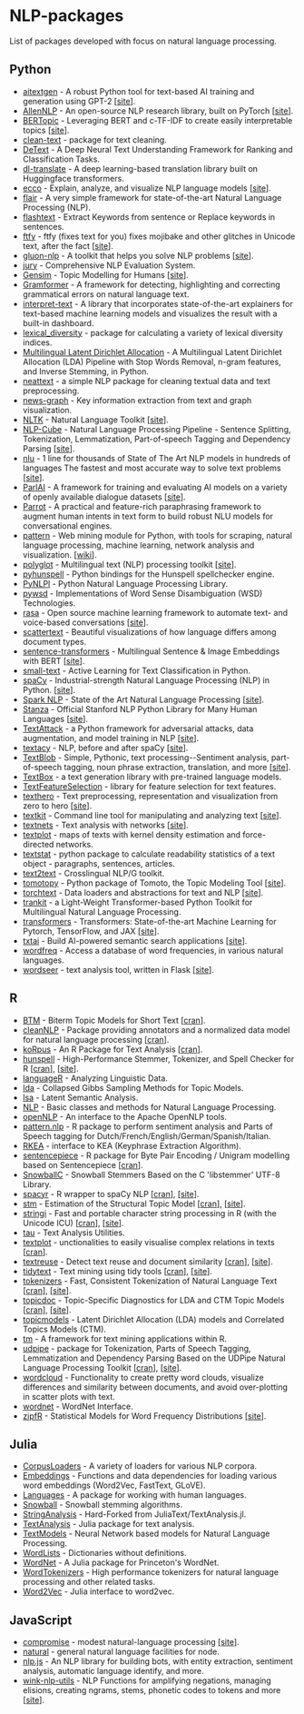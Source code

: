 # NLP-packages
List of packages developed with focus on natural language processing. 

## Python

- [aitextgen](https://github.com/minimaxir/aitextgen) - A robust Python tool for text-based AI training and generation using GPT-2 [[site](https://docs.aitextgen.io/)]. 
- [AllenNLP](https://github.com/allenai/allennlp) - An open-source NLP research library, built on PyTorch [[site](https://allenai.org/allennlp)]. 
- [BERTopic](https://github.com/MaartenGr/BERTopic) - Leveraging BERT and c-TF-IDF to create easily interpretable topics [[site](https://maartengr.github.io/BERTopic/)].
- [clean-text](https://github.com/jfilter/clean-text) - package for text cleaning.
- [DeText](https://github.com/linkedin/detext) - A Deep Neural Text Understanding Framework for Ranking and Classification Tasks.
- [dl-translate](https://github.com/xhluca/dl-translate) - A deep learning-based translation library built on Huggingface transformers.
- [ecco](https://github.com/jalammar/ecco) - Explain, analyze, and visualize NLP language models [[site](https://ecco.readthedocs.io/en/main/)]. 
- [flair](https://github.com/flairNLP/flair) - A very simple framework for state-of-the-art Natural Language Processing (NLP).
- [flashtext](https://github.com/vi3k6i5/flashtext) - Extract Keywords from sentence or Replace keywords in sentences. 
- [ftfy](https://github.com/rspeer/python-ftfy) - ftfy (fixes text for you) fixes mojibake and other glitches in Unicode text, after the fact [[site](https://ftfy.readthedocs.io/en/latest/)]. 
- [gluon-nlp](https://github.com/dmlc/gluon-nlp) - A toolkit that helps you solve NLP problems [[site](https://nlp.gluon.ai/)].
- [jury](https://github.com/obss/jury) - Comprehensive NLP Evaluation System.
- [Gensim](https://github.com/RaRe-Technologies/gensim) - Topic Modelling for Humans [[site](https://radimrehurek.com/gensim)].
- [Gramformer](https://github.com/PrithivirajDamodaran/Gramformer) - A framework for detecting, highlighting and correcting grammatical errors on natural language text.
- [interpret-text](https://github.com/interpretml/interpret-text) - A library that incorporates state-of-the-art explainers for text-based machine learning models and visualizes the result with a built-in dashboard.
- [lexical_diversity](https://github.com/kristopherkyle/lexical_diversity) - package for calculating a variety of lexical diversity indices.
- [Multilingual Latent Dirichlet Allocation](https://github.com/ArtificiAI/Multilingual-Latent-Dirichlet-Allocation-LDA) - A Multilingual Latent Dirichlet Allocation (LDA) Pipeline with Stop Words Removal, n-gram features, and Inverse Stemming, in Python.
- [neattext](https://github.com/Jcharis/neattext) - a simple NLP package for cleaning textual data and text preprocessing.
- [news-graph](https://github.com/BrambleXu/news-graph) - Key information extraction from text and graph visualization.
- [NLTK](https://github.com/nltk/nltk) - Natural Language Toolkit [[site](https://www.nltk.org/)].
- [NLP-Cube](https://github.com/adobe/NLP-Cube) - Natural Language Processing Pipeline - Sentence Splitting, Tokenization, Lemmatization, Part-of-speech Tagging and Dependency Parsing [[site](https://opensource.adobe.com/NLP-Cube/index.html)].
- [nlu](https://github.com/JohnSnowLabs/nlu) - 1 line for thousands of State of The Art NLP models in hundreds of languages The fastest and most accurate way to solve text problems [[site](https://nlu.johnsnowlabs.com/)]. 
- [ParlAI](https://github.com/facebookresearch/ParlAI) - A framework for training and evaluating AI models on a variety of openly available dialogue datasets [[site](https://parl.ai/)].
- [Parrot](https://github.com/PrithivirajDamodaran/Parrot_Paraphraser) - A practical and feature-rich paraphrasing framework to augment human intents in text form to build robust NLU models for conversational engines. 
- [pattern](https://github.com/clips/pattern) - Web mining module for Python, with tools for scraping, natural language processing, machine learning, network analysis and visualization. [[wiki](https://github.com/clips/pattern/wiki)].
- [polyglot](https://github.com/aboSamoor/polyglot) - Multilingual text (NLP) processing toolkit [[site](https://polyglot.readthedocs.io/en/latest/)].
- [pyhunspell](https://github.com/pyhunspell/pyhunspell) - Python bindings for the Hunspell spellchecker engine.
- [PyNLPl](https://github.com/proycon/pynlpl) - Python Natural Language Processing Library.
- [pywsd](https://github.com/alvations/pywsd) - Implementations of Word Sense Disambiguation (WSD) Technologies. 
- [rasa](https://github.com/RasaHQ/rasa) - Open source machine learning framework to automate text- and voice-based conversations [[site](https://rasa.com/docs/rasa/)].
- [scattertext](https://github.com/JasonKessler/scattertext) - Beautiful visualizations of how language differs among document types. 
- [sentence-transformers](https://github.com/UKPLab/sentence-transformers) - Multilingual Sentence & Image Embeddings with BERT [[site](https://www.sbert.net/)].
- [small-text](https://github.com/webis-de/small-text) - Active Learning for Text Classification in Python.
- [spaCy](https://github.com/explosion/spaCy) - Industrial-strength Natural Language Processing (NLP) in Python. [[site](https://spacy.io/)].
- [Spark NLP](https://github.com/JohnSnowLabs/spark-nlp) - State of the Art Natural Language Processing [[site](https://nlp.johnsnowlabs.com/)].
- [Stanza](https://github.com/stanfordnlp/stanza) - Official Stanford NLP Python Library for Many Human Languages [[site](https://stanfordnlp.github.io/stanza/)].
- [TextAttack](https://github.com/QData/TextAttack) - a Python framework for adversarial attacks, data augmentation, and model training in NLP [[site](https://textattack.readthedocs.io/en/master/)].
- [textacy](https://github.com/chartbeat-labs/textacy) - NLP, before and after spaCy [[site](https://textacy.readthedocs.io/en/latest/)].
- [TextBlob](https://github.com/sloria/TextBlob) - Simple, Pythonic, text processing--Sentiment analysis, part-of-speech tagging, noun phrase extraction, translation, and more [[site](https://textblob.readthedocs.io/en/dev/)]. 
- [TextBox](https://github.com/RUCAIBox/TextBox) - a text generation library with pre-trained language models.
- [TextFeatureSelection](https://github.com/StatguyUser/TextFeatureSelection) - library for feature selection for text features.
- [texthero](https://github.com/jbesomi/texthero) - Text preprocessing, representation and visualization from zero to hero [[site](https://texthero.org/)].
- [textkit](https://github.com/learntextvis/textkit) - Command line tool for manipulating and analyzing text [[site](http://learntextvis.github.io/textkit/)].
- [textnets](https://github.com/jboynyc/textnets) - Text analysis with networks [[site](https://textnets.readthedocs.io/en/stable/)]. 
- [textplot](https://github.com/davidmcclure/textplot) - maps of texts with kernel density estimation and force-directed networks. 
- [textstat](https://github.com/textstat/textstat) - python package to calculate readability statistics of a text object - paragraphs, sentences, articles. 
- [text2text](https://github.com/artitw/text2text) - Crosslingual NLP/G toolkit.
- [tomotopy](https://github.com/bab2min/tomotopy) - Python package of Tomoto, the Topic Modeling Tool [[site](https://bab2min.github.io/tomotopy/)].
- [torchtext](https://github.com/pytorch/text) - Data loaders and abstractions for text and NLP [[site](https://pytorch.org/text)].
- [trankit](https://github.com/nlp-uoregon/trankit) - a Light-Weight Transformer-based Python Toolkit for Multilingual Natural Language Processing.
- [transformers](https://github.com/huggingface/transformers) - Transformers: State-of-the-art Machine Learning for Pytorch, TensorFlow, and JAX [[site](https://huggingface.co/docs/transformers/index)]. 
- [txtai](https://github.com/neuml/txtai) - Build AI-powered semantic search applications [[site](https://neuml.github.io/txtai/)].
- [wordfreq](https://github.com/rspeer/wordfreq) - Access a database of word frequencies, in various natural languages. 
- [wordseer](https://github.com/Wordseer/wordseer) - text analysis tool, written in Flask [[site](https://wordseer.berkeley.edu/)].

## R

- [BTM](https://github.com/bnosac/BTM) - Biterm Topic Models for Short Text [[cran](https://cran.r-project.org/web/packages/BTM/index.html)].
- [cleanNLP](https://github.com/statsmaths/cleanNLP) - Package providing annotators and a normalized data model for natural language processing [[cran](https://cran.r-project.org/web/packages/cleanNLP/index.html)].
- [koRpus](https://github.com/unDocUMeantIt/koRpus) - An R Package for Text Analysis [[cran](https://cran.r-project.org/web/packages/koRpus/index.html)].
- [hunspell](https://github.com/ropensci/hunspell) - High-Performance Stemmer, Tokenizer, and Spell Checker for R [[cran](https://cran.r-project.org/web/packages/hunspell/index.html)], [[site](https://docs.ropensci.org/hunspell/)].
- [languageR](https://cran.r-project.org/web/packages/languageR/index.html) - Analyzing Linguistic Data.
- [lda](https://cran.r-project.org/web/packages/lda/index.html) - Collapsed Gibbs Sampling Methods for Topic Models.
- [lsa](https://cran.r-project.org/web/packages/lsa/index.html) - Latent Semantic Analysis.
- [NLP](https://cran.r-project.org/web/packages/NLP/index.html) - Basic classes and methods for Natural Language Processing.
- [openNLP](https://cran.r-project.org/web/packages/openNLP/index.html) - An interface to the Apache OpenNLP tools.
- [pattern.nlp](https://github.com/bnosac/pattern.nlp) - R package to perform sentiment analysis and Parts of Speech tagging for Dutch/French/English/German/Spanish/Italian.
- [RKEA](https://cran.r-project.org/web/packages/RKEA/index.html) - interface to KEA (Keyphrase Extraction Algorithm).
- [sentencepiece](https://github.com/bnosac/sentencepiece) - R package for Byte Pair Encoding / Unigram modelling based on Sentencepiece [[cran](https://cran.r-project.org/web/packages/sentencepiece/index.html)].
- [SnowballC](https://cran.r-project.org/web/packages/SnowballC/index.html) - Snowball Stemmers Based on the C 'libstemmer' UTF-8 Library.
- [spacyr](https://github.com/quanteda/spacyr) - R wrapper to spaCy NLP [[cran](https://cran.r-project.org/web/packages/spacyr/index.html)], [[site](http://spacyr.quanteda.io/)].
- [stm](https://github.com/bstewart/stm) - Estimation of the Structural Topic Model [[cran](https://cran.r-project.org/web/packages/stm/index.html)], [[site](http://www.structuraltopicmodel.com/)].
- [stringi](https://github.com/gagolews/stringi) - Fast and portable character string processing in R (with the Unicode ICU) [[cran](https://cran.r-project.org/web/packages/stringi/index.html)], [[site](https://stringi.gagolewski.com/)].
- [tau](https://cran.r-project.org/web/packages/tau/index.html) - Text Analysis Utilities.
- [textplot](https://github.com/bnosac/textplot) - unctionalities to easily visualise complex relations in texts [[cran](https://cran.r-project.org/web/packages/textplot/index.html)].
- [textreuse](https://github.com/ropensci/textreuse) - Detect text reuse and document similarity [[cran](https://cran.r-project.org/web/packages/textreuse/index.html)], [[site](https://docs.ropensci.org/textreuse/)].
- [tidytext](https://github.com/juliasilge/tidytext) - Text mining using tidy tools [[cran](https://cran.r-project.org/web/packages/tidytext/index.html)], [[site](https://juliasilge.github.io/tidytext/)].
- [tokenizers](https://github.com/ropensci/tokenizers) - Fast, Consistent Tokenization of Natural Language Text [[cran](https://cran.r-project.org/web/packages/tokenizers/index.html)], [[site](https://docs.ropensci.org/tokenizers/)].
- [topicdoc](https://github.com/doug-friedman/topicdoc) - Topic-Specific Diagnostics for LDA and CTM Topic Models [[cran](https://cran.r-project.org/web/packages/topicdoc/index.html)], [[site](https://doug-friedman.github.io/topicdoc/)].
- [topicmodels](https://cran.r-project.org/web/packages/topicmodels/index.html) - Latent Dirichlet Allocation (LDA) models and Correlated Topics Models (CTM).
- [tm](https://cran.r-project.org/web/packages/tm/index.html) - A framework for text mining applications within R.
- [udpipe](https://github.com/bnosac/udpipe) - package for Tokenization, Parts of Speech Tagging, Lemmatization and Dependency Parsing Based on the UDPipe Natural Language Processing Toolkit [[cran](https://cran.r-project.org/web/packages/udpipe/index.html)], [[site](https://bnosac.github.io/udpipe/en/index.html)].
- [wordcloud](https://cran.r-project.org/web/packages/wordcloud/index.html) - Functionality to create pretty word clouds, visualize differences and similarity between documents, and avoid over-plotting in scatter plots with text.
- [wordnet](https://cran.r-project.org/web/packages/wordnet/index.html) - WordNet Interface.
- [zipfR](https://cran.r-project.org/web/packages/zipfR/index.html) - Statistical Models for Word Frequency Distributions [[site](https://zipfr.r-forge.r-project.org/)].

## Julia

- [CorpusLoaders](https://github.com/JuliaText/CorpusLoaders.jl) - A variety of loaders for various NLP corpora.
- [Embeddings](https://github.com/JuliaText/Embeddings.jl) - Functions and data dependencies for loading various word embeddings (Word2Vec, FastText, GLoVE).
- [Languages](https://github.com/JuliaText/Languages.jl) - A package for working with human languages.
- [Snowball](https://github.com/JuliaText/Snowball.jl) - Snowball stemming algorithms.
- [StringAnalysis](https://github.com/zgornel/StringAnalysis.jl) - Hard-Forked from JuliaText/TextAnalysis.jl.
- [TextAnalysis](https://github.com/JuliaText/TextAnalysis.jl) - Julia package for text analysis.
- [TextModels](https://github.com/JuliaText/TextModels.jl) - Neural Network based models for Natural Language Processing.
- [WordLists](https://github.com/LilithHafner/WordLists.jl) - Dictionaries without definitions.
- [WordNet](https://github.com/JuliaText/WordNet.jl) - A Julia package for Princeton's WordNet.
- [WordTokenizers](https://github.com/JuliaText/WordTokenizers.jl) - High performance tokenizers for natural language processing and other related tasks.
- [Word2Vec](https://github.com/JuliaText/Word2Vec.jl) - Julia interface to word2vec.

## JavaScript

- [compromise](https://github.com/spencermountain/compromise) - modest natural-language processing [[site](https://compromise.cool/)].
- [natural](https://github.com/NaturalNode/natural) - general natural language facilities for node.
- [nlp.js](https://github.com/axa-group/nlp.js) - An NLP library for building bots, with entity extraction, sentiment analysis, automatic language identify, and more.
- [wink-nlp-utils](https://github.com/winkjs/wink-nlp-utils) - NLP Functions for amplifying negations, managing elisions, creating ngrams, stems, phonetic codes to tokens and more [[site](https://winkjs.org/wink-nlp-utils/)]. 
